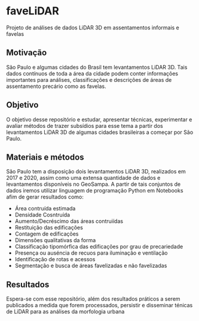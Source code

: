 # faveLiDAR

Projeto de análises de dados LiDAR 3D em assentamentos informais e favelas

## Motivação

São Paulo e algumas cidades do Brasil tem levantamentos LiDAR 3D. Tais dados contínuos de toda a área da cidade podem conter informações importantes para análises, classificações e descrições de áreas de assentamento precário como as favelas.

## Objetivo

O objetivo desse repositório e estudar, apresentar técnicas, experimentar e avaliar métodos de trazer subsídios para esse tema a partir dos levantamentos LiDAR 3D de algumas cidades brasileiras a começar por São Paulo.

## Materiais e métodos

São Paulo tem a disposição dois levantamentos LiDAR 3D, realizados em 2017 e 2020, assim como uma extensa quantidade de dados e levantamentos disponíveis no GeoSampa. A partir de tais conjuntos de dados iremos utilizar linguagem de programação Python em Notebooks afim de gerar resultados como:

* Área contruída estimada
* Densidade Cosntruída
* Aumento/Decréscimo das áreas contruiídas
* Restituição das edificações
* Contagem de edificações
* Dimensões qualitativas da forma
* Classificação tipomórfica das edificações por grau de precariedade
* Presença ou auséncia de recuos para iluminação e ventilação
* Identificação de rotas e acessos
* Segmentação e busca de áreas favelizadas e não favelizadas

## Resultados

Espera-se com esse repositório, além dos resultados práticos a serem publicados a medida que forem processados, persistir e disseminar ténicas de LiDAR para as análises da morfologia urbana

